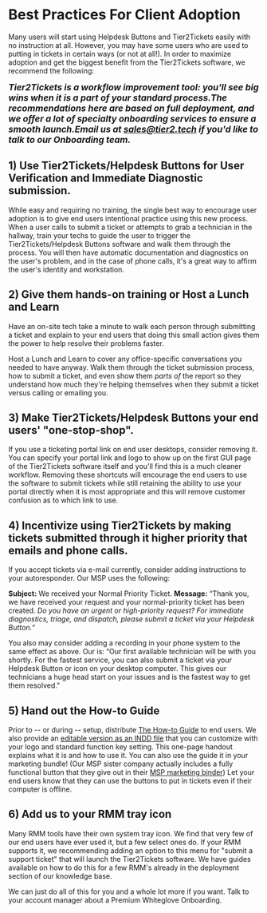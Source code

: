 # Best Practices For Client Adoption

Many users will start using Helpdesk Buttons and Tier2Tickets easily with no instruction at all. However, you may have some users who are used to putting in tickets in certain ways (or not at all!). In order to maximize adoption and get the biggest benefit from the Tier2Tickets software, we recommend the following:

_**<span style="font-size:1.25em;">Tier2Tickets is a workflow improvement tool: you'll see big wins when it is a part of your standard process.The recommendations here are based on full deployment, and we offer a lot of specialty onboarding services to ensure a smooth launch.Email us at sales@tier2.tech if you'd like to talk to our Onboarding team.</span>**_

## 1) Use Tier2Tickets/Helpdesk Buttons for User Verification and Immediate Diagnostic submission.

While easy and requiring no training, the single best way to encourage user adoption is to give end users intentional practice using this new process. When a user calls to submit a ticket or attempts to grab a technician in the hallway, train your techs to guide the user to trigger the Tier2Tickets/Helpdesk Buttons software and walk them through the process. You will then have automatic documentation and diagnostics on the user's problem, and in the case of phone calls, it's a great way to affirm the user's identity and workstation.

## 2) Give them hands-on training or Host a Lunch and Learn

Have an on-site tech take a minute to walk each person through submitting a ticket and explain to your end users that doing this small action gives them the power to help resolve their problems faster.

Host a Lunch and Learn to cover any office-specific conversations you needed to have anyway. Walk them through the ticket submission process, how to submit a ticket, and even show them _parts of_ the report so they understand how much they're helping themselves when they submit a ticket versus calling or emailing you.

## 3) Make Tier2Tickets/Helpdesk Buttons your end users' "one-stop-shop".

If you use a ticketing portal link on end user desktops, consider removing it. You can specify your portal link and logo to show up on the first GUI page of the Tier2Tickets software itself and you'll find this is a much cleaner workflow. Removing these shortcuts will encourage the end users to use the software to submit tickets while still retaining the ability to use your portal directly when it is most appropriate and this will remove customer confusion as to which link to use.

## 4) Incentivize using Tier2Tickets by making tickets submitted through it higher priority that emails and phone calls.

If you accept tickets via e-mail currently, consider adding instructions to your autoresponder. Our MSP uses the following:

**Subject:** We received your Normal Priority Ticket.
**Message:** “Thank you, we have received your request and your normal-priority ticket has been created. _Do you have an urgent or high-priority request? For immediate diagnostics, triage, and dispatch, please submit a ticket via your Helpdesk Button._“

You also may consider adding a recording in your phone system to the same effect as above. Our is: “Our first available technician will be with you shortly. For the fastest service, you can also submit a ticket via your Helpdesk Button or icon on your desktop computer. This gives our technicians a huge head start on your issues and is the fastest way to get them resolved."

## 5) Hand out the How-to Guide

Prior to -- or during -- setup, distribute [The How-to Guide](https://www.helpdeskbuttons.com/wp-content/uploads/2020/03/Introduction-to-HDB-20200311.pdf) to end users. We also provide an [editable version as an INDD file](https://docs.tier2tickets.com/content/marketing/how-to/) that you can customize with your logo and standard function key setting. This one-page handout explains what it is and how to use it. You can also use the guide it in your marketing bundle! (Our MSP sister company actually includes a fully functional button that they give out in their [MSP marketing binder](https://imgur.com/a/TSeuoLU)) Let your end users know that they can use the buttons to put in tickets even if their computer is offline.

## 6) Add us to your RMM tray icon

Many RMM tools have their own system tray icon. We find that very few of our end users have ever used it, but a few select ones do. If your RMM supports it, we recommending adding an option to this menu for "submit a support ticket" that will launch the Tier2Tickets software. We have guides available on how to do this for a few RMM's already in the deployment section of our knowledge base.

We can just do all of this for you and a whole lot more if you want. Talk to your account manager about a Premium Whiteglove Onboarding.
